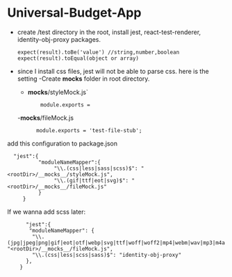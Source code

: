 # Universal-Budget-App

- create /test directory in the root, install jest, react-test-renderer, identity-obj-proxy packages.

      expect(result).toBe('value') //string,number,boolean
      expect(result).toEqual(object or array)

- since I install css files, jest will not be able to parse css. here is the setting
    -Create __mocks__ folder in root directory.
    - __mocks__/styleMock.js`
         
              module.exports = 
      
    -__mocks__/fileMock.js

            module.exports = 'test-file-stub';
           
add this configuration to package.json

      "jest":{
              "moduleNameMapper":{
                   "\\.(css|less|sass|scss)$": "<rootDir>/__mocks__/styleMock.js",
                   "\\.(gif|ttf|eot|svg)$": "<rootDir>/__mocks__/fileMock.js"
              }
         }
         
   If we wanna add scss later:
   
          "jest":{
           "moduleNameMapper": {
            "\\.(jpg|jpeg|png|gif|eot|otf|webp|svg|ttf|woff|woff2|mp4|webm|wav|mp3|m4a|aac|oga)$": "<rootDir>/__mocks__/fileMock.js",
            "\\.(css|less|scss|sass)$": "identity-obj-proxy"
          },
        }
